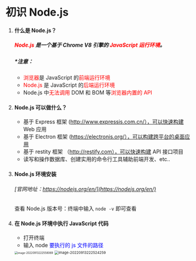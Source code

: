 # 初识 Node.js

1. #### 什么是 Node.js？

   ##### <font color="red">Node.js</font> 是一个基于 Chrome V8 引擎的 <font color="red">JavaScript 运行环境</font>。

   ##### *注意：

   + <font color="red">浏览器</font>是 JavaScript 的<font color="red">前端运行环境</font>
   + <font color="red">Node.js</font> 是 JavaScript 的<font color="red">后端运行环境</font>
   + Node.js 中<font color="red">无法调用</font> DOM 和 BOM 等<font color="red">浏览器内置的 API</font>

2. #### Node.js 可以做什么？

   + 基于 Express 框架 (http://www.expressis.com.cn/），可以快速构建 Web 应用
   + 基于 Electron 框架 (https://electronis.org/），可以构建跨平台的桌面应用
   + 基于 restity 框架 （http://restify.com），可以快速构建 API 接口项目
   + 读写和操作数据库、创建实用的命令行工具辅助前端开发、etc..

3. #### Node.js 环境安装

   ###### [官网地址：https://nodejs.org/en/](https://nodejs.org/en/)

   查看 Node.js 版本号：终端中输入 `node -v` 即可查看

4. #### 在 Node.js 环境中执行 JavaScript 代码

   + 打开终端
   + 输入 node <font color="blue">要执行的 js 文件的路径</font>

   <img src="/Users/hsiwozer/NotesInTypora/FrontEnd/NotesForNodejs/images/:Users:hsiwozer:Library:Application Support:typora-user-images:image-20220913222558069.png" alt="image-20220913222558069" style="zoom:50%;" />

   <img src="/Users/hsiwozer/NotesInTypora/FrontEnd/NotesForNodejs/images/:Users:hsiwozer:Library:Application Support:typora-user-images:image-20220913222524259.png" alt="image-20220913222524259" style="zoom: 67%;" />